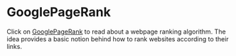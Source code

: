 # GooglePageRank

Click on [GooglePageRank](https://github.com/StephenFunCode/GooglePageRank/blob/master/PageRank.ipynb)
to read about a webpage ranking algorithm. The idea provides a basic notion behind how to rank websites according to their links.

